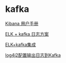 # kafka
[Kibana 用户手册](https://www.elastic.co/guide/cn/kibana/current/index.html)


[ELK + kafka 日志方案](http://www.demodashi.com/demo/10181.html)

[ELK+kafka集成](https://zhuanlan.zhihu.com/p/28020968)

[log4j2配置输出日志到Kafka](https://blog.csdn.net/ClementAD/article/details/51437432)




